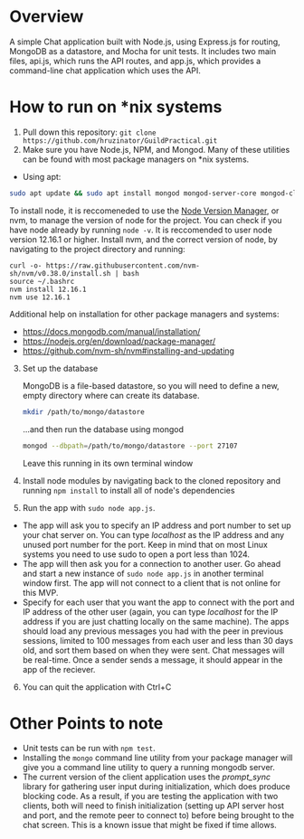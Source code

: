 # Overview
A simple Chat application built with Node.js, using Express.js for routing, MongoDB as a datastore, and Mocha for unit tests. It includes two main files, api.js, which runs the API routes, and app.js, which provides a command-line chat application which uses the API.

# How to run on *nix systems

1) Pull down this repository: `git clone https://github.com/hruzinator/GuildPractical.git`
2) Make sure you have Node.js, NPM, and Mongod. Many of these utilities can be found with most package managers on *nix systems.
  * Using apt:
  ```bash
  sudo apt update && sudo apt install mongod mongod-server-core mongod-clients npm
  ```
  To install node, it is reccomeneded to use the [Node Version Manager](https://github.com/nvm-sh/nvm), or nvm, to manage the version of node for the project. You can check if you have node already by running `node -v`. It is reccomended to user node version 12.16.1 or higher. Install nvm, and the correct version of node, by navigating to the project directory and running:
  
  ```
  curl -o- https://raw.githubusercontent.com/nvm-sh/nvm/v0.38.0/install.sh | bash
  source ~/.bashrc
  nvm install 12.16.1
  nvm use 12.16.1
  ```
  
  Additional help on installation for other package managers and systems:
  * https://docs.mongodb.com/manual/installation/
  * https://nodejs.org/en/download/package-manager/
  * https://github.com/nvm-sh/nvm#installing-and-updating
3) Set up the database

    MongoDB is a file-based datastore, so you will need to define a new, empty directory where can create its database.
    ```bash
    mkdir /path/to/mongo/datastore
    ```
    ...and then run the database using mongod
    ```bash
    mongod --dbpath=/path/to/mongo/datastore --port 27107
    ```
    Leave this running in its own terminal window
  
4) Install node modules by navigating back to the cloned repository and running `npm install` to install all of node's dependencies
5) Run the app with `sudo node app.js`.
 * The app will ask you to specify an IP address and port number to set up your chat server on. You can type _localhost_ as the IP address and any unused port number for the port. Keep in mind that on most Linux systems you need to use sudo to open a port less than 1024.
 * The app will then ask you for a connection to another user. Go ahead and start a new instance of `sudo node app.js` in another terminal window first. The app will not connect to a client that is not online for this MVP.
 * Specify for each user that you want the app to connect with the port and IP address of the other user (again, you can type _localhost_ for the IP address if you are just chatting locally on the same machine). The apps should load any previous messages you had with the peer in previous sessions, limited to 100 messages from each user and less than 30 days old, and sort them based on when they were sent. Chat messages will be real-time. Once a sender sends a message, it should appear in the app of the reciever.
 6) You can quit the application with Ctrl+C
 
 # Other Points to note
* Unit tests can be run with `npm test`. 
* Installing the `mongo` command line utility from your package manager will give you a command line utility to query a running mongodb server.
* The current version of the client application uses the _prompt\_sync_ library for gathering user input during initialization, which does produce blocking code. As a result, if you are testing the application with two clients, both will need to finish initialization (setting up API server host and port, and the remote peer to connect to) before being brought to the chat screen. This is a known issue that might be fixed if time allows.
